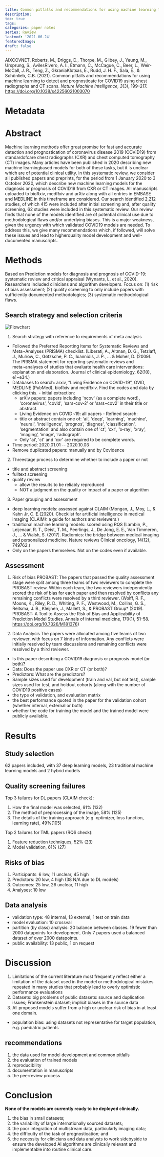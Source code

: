 ```yaml
---
title: Common pitfalls and recommendations for using machine learning to detect and prognosticate for COVID­-19 using chest radiographs and CT scans
description:
toc: true
tags:
categories: paper notes
series: Review
lastmod: '2021-06-24'
featuredImage:
draft: false
---
```


AIX­COVNET, Roberts, M., Driggs, D., Thorpe, M., Gilbey, J., Yeung, M., Ursprung, S., Aviles­Rivero, A. I., Etmann, C., McCague, C., Beer, L., Weir­McCall, J. R., Teng, Z., Gkrania­Klotsas, E., Rudd, J. H. F., Sala, E., & Schönlieb, C.­B. (2021). Common pitfalls and recommendations for using machine learning to detect and prognosticate for COVID­19 using chest radiographs and CT scans. *Nature Machine Intelligence, 3*(3), 199–217. https://doi.org/10.1038/s42256­021­00307­0

<!--more-->

# Metadata
# Abstract
Machine learning methods offer great promise for fast and accurate detection and prognostication of coronavirus disease 2019 (COVID­19) from standard­of­care chest radiographs (CXR) and chest computed tomography (CT) images. Many articles have been published in 2020 describing new machine learning­based models for both of these tasks, but it is unclear which are of potential clinical utility. In this systematic review, we consider all published papers and preprints, for the period from 1 January 2020 to 3 October 2020, which describe new machine learning models for the diagnosis or prognosis of COVID­19 from CXR or CT images. All manuscripts uploaded to bioRxiv, medRxiv and arXiv along with all entries in EMBASE and MEDLINE in this timeframe are considered. Our search identified 2,212 studies, of which 415 were included after initial screening and, after quality screening, 62 studies were included in this systematic review. Our review finds that none of the models identified are of potential clinical use due to methodological flaws and/or underlying biases. This is a major weakness, given the urgency with which validated COVID­19 models are needed. To address this, we give many recommendations which, if followed, will solve these issues and lead to higher­quality model development and well­documented manuscripts.

# Methods 
Based on Prediction models for diagnosis and prognosis of COVID­-19: systematic review and critical appraisal (Wynants, L. et al., 2020). Researchers included clinicians and algorithm developers. Focus on: (1) risk of bias assessment; (2) quality screening to only include papers with sufficiently documented methodologies; (3) systematic methodological flaws.
## Search strategy and selection criteria

![Flowchart](/flowchart.png)  

1.	Search strategy with reference to requirements of meta­ analysis
-    Followed the Preferred Reporting Items for Systematic Reviews and Meta¬Analyses (PRISMA) checklist. (Liberati, A., Altman, D. G., Tetzlaff, J., Mulrow, C., Gøtzsche, P. C., Ioannidis, J. P., ... & Moher, D. (2009). The PRISMA statement for reporting systematic reviews and meta¬analyses of studies that evaluate health care interventions: explanation and elaboration. Journal of clinical epidemiology, 62(10), e1¬e34.)
-    Databases to search: arxiv, ”Living Evidence on COVID¬19”, OVID, MEDLINE (PubMed), bioRxiv and medRxiv. Find the codes and data by clicking this.
    - initial extraction:
        - arXiv papers: papers including 'ncov' (as a complete word), 'coronavirus', 'covid', 'sars-cov-2' or 'sars¬cov2' in their title or abstract.
        -    Living Evidence on COVID¬19: all papers
    -    Refined search:
        -    title or abstract contain one of: 'ai', 'deep', 'learning', 'machine', 'neural', 'intelligence', ‘prognos’, 'diagnos', 'classification', 'segmentation' and also contain one of 'ct', 'cxr', 'x-ray', 'xray’, ‘imaging’, ‘image’, ‘radiograph’.
        -    Only 'ai', 'ct' and 'cxr' are required to be complete words.
-    Time period: 2020.01.01 -- 2020.10.03
-    Remove duplicated papers: manually and by Covidence

2.	Three­stage process to determine whether to include a paper or not
-   title and abstract screening
-   full­text screening
-   quality review
    - allow the results to be reliably reproduced
    - NOT a judgment on the quality or impact of a paper or algorithm
3.	Paper grouping and assessment
-   deep learning models: assessed against CLAIM (Mongan, J., Moy, L., & Kahn Jr, C. E.(2020). Checklist for artificial intelligence in medical imaging (CLAIM): a guide for authors and reviewers.)
-   traditional machine learning models: scored using RQS (Lambin, P., Leijenaar, R. T., Deist, T. M., Peerlings, J., De Jong, E. E., Van Timmeren, J., ... & Walsh, S. (2017). Radiomics: the bridge between medical imaging and personalized medicine. Nature reviews Clinical oncology, 14(12), 749­762.)
-   Only on the papers themselves. Not on the codes even if available.

## Assessment
1. Risk of bias
PROBAST: The papers that passed the quality assessment stage were split among three teams of two reviewers to complete the PROBAST review. Within each team, the two reviewers independently scored the risk of bias for each paper and then resolved by conflicts any remaining conflicts were resolved by a third reviewer. (Wolff, R. F., Moons, K., Riley, R. D., Whiting, P. F., Westwood, M., Collins, G. S., Reitsma, J. B., Kleijnen, J., Mallett, S., & PROBAST Group† (2019). PROBAST: A Tool to Assess the Risk of Bias and Applicability of Prediction Model Studies. Annals of internal medicine, 170(1), 51–58. https://doi.org/10.7326/M18­1376)

2. Data Analysis
The papers were allocated among five teams of two reviewer, with focus on 7 kinds of information. Any conflicts were initially resolved by team discussions and remaining conflicts were resolved by a third reviewer.
-   Is this paper describing a COVID­19 diagnosis or prognosis model (or both)?
-   Data: Does the paper use CXR or CT (or both)?
-   Predictors: What are the predictors?
-   Sample sizes used for development (train and val, but not test), sample sizes used for test, and holdout cohorts (along with the number of COVID­19 positive cases)
-   the type of validation, and evaluation matrix
-   the best performance quoted in the paper for the validation cohort (whether internal, external or both)
-   whether the code for training the model and the trained model were publicly available.

# Results
## Study selection
62 papers included, with 37 deep learning models, 23 traditional machine learning models and 2 hybrid models
## Quality screening failures
Top 3 failures for DL papers (CLAIM check):
1.	How the final model was selected, 61% (132)
2.	The method of pre­processing of the image, 58% (125)
3.	The details of the training approach (e.g. optimizer, loss function, learning rate), 49%(105)

Top 2 failures for TML papers (RQS check):
1.	Feature reduction techniques, 52% (23)
2.	Model validation, 61% (27)

## Risks of bias
1.	Participants: 6 low, 11 unclear, 45 high
2.	Predictors: 20 low, 4 high (38 N/A due to DL models)
3.	Outcomes: 25 low, 26 unclear, 11 high
4.	Analyses: 10 low

## Data analysis
-   validation type: 48 internal, 13 external, 1 test on train data
-   model evaluation: 10 cross­val
-   partition (by class) analysis: 20 balance between classes. 19 fewer than 2000 datapoints for development. Only 7 papers used a balanced dataset of over 2000 datapoints.
-   public availability: 13 public, 1 on request

# Discussion
1.	Limitations of the current literature most frequently reflect either a limitation of the dataset used in the model or methodological mistakes repeated in many studies that probably lead to overly optimistic performance evaluations
2. Datasets: big problems of public datasets: source and duplication issues; Frankenstein dataset; implicit biases in the source data
3. All proposed models suffer from a high or unclear risk of bias in at least one domain.
-   population bias: using datasets not representative for target population, e.g.
paediatric patients

## recommendations
1.	the data used for model development and common pitfalls
2.	the evaluation of trained models
3.	reproducibility
4.	documentation in manuscripts
5.	the peer­review process

# Conclusion
**None of the models are currently ready to be deployed clinically.**
1.	the bias in small datasets;
2.	the variability of large internationally sourced datasets;
3.	the poor integration of multi­stream data, particularly imaging data;
4.	the difficulty of the task of prognostication; and
5.	the necessity for clinicians and data analysts to work side­by­side to ensure the developed AI algorithms are clinically relevant and implementable into routine clinical care.
